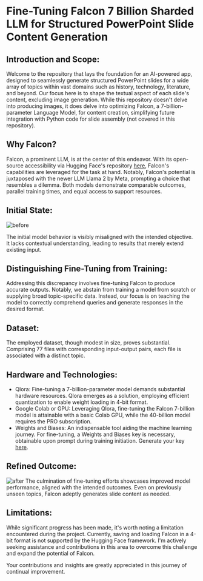 # **Fine-Tuning Falcon 7 Billion Sharded LLM for Structured PowerPoint Slide Content Generation**

## **Introduction and Scope:**
Welcome to the repository that lays the foundation for an AI-powered app, designed to seamlessly generate structured PowerPoint slides for a wide array of topics within vast domains such as history, technology, literature, and beyond. Our focus here is to shape the textual aspect of each slide's content, excluding image generation. While this repository doesn't delve into producing images, it does delve into optimizing Falcon, a 7-billion-parameter Language Model, for content creation, simplifying future integration with Python code for slide assembly (not covered in this repository).

## **Why Falcon?**
Falcon, a prominent LLM, is at the center of this endeavor. With its open-source accessibility via Hugging Face's repository [here](https://huggingface.co/ybelkada/falcon-7b-sharded), Falcon's capabilities are leveraged for the task at hand. Notably, Falcon's potential is juxtaposed with the newer LLM Llama 2 by Meta, prompting a choice that resembles a dilemma. Both models demonstrate comparable outcomes, parallel training times, and equal access to support resources.

## **Initial State:**
![before](https://github.com/Mirza-Ubaidullah-Javed/FInetuning_falcon_ppt/assets/116464029/c5abbacd-6c55-4862-968d-2939e5b14dd6)

The initial model behavior is visibly misaligned with the intended objective. It lacks contextual understanding, leading to results that merely extend existing input.

## **Distinguishing Fine-Tuning from Training:**
Addressing this discrepancy involves fine-tuning Falcon to produce accurate outputs. Notably, we abstain from training a model from scratch or supplying broad topic-specific data. Instead, our focus is on teaching the model to correctly comprehend queries and generate responses in the desired format.

## **Dataset:**
The employed dataset, though modest in size, proves substantial. Comprising 77 files with corresponding input-output pairs, each file is associated with a distinct topic.

## **Hardware and Technologies:**
+ Qlora: Fine-tuning a 7-billion-parameter model demands substantial hardware resources. Qlora emerges as a solution, employing efficient quantization to enable weight loading in 4-bit format.
+ Google Colab or GPU: Leveraging Qlora, fine-tuning the Falcon 7-billion model is attainable with a basic Colab GPU, while the 40-billion model requires the PRO subscription.
+ Weights and Biases: An indispensable tool aiding the machine learning journey. For fine-tuning, a Weights and Biases key is necessary, obtainable upon prompt during training initiation. Generate your key [here](https://wandb.ai/authorize).

## **Refined Outcome:**
![after](https://github.com/Mirza-Ubaidullah-Javed/FInetuning_falcon_ppt/assets/116464029/f882c7b8-0629-465d-b145-38bfbe1263e9)
The culmination of fine-tuning efforts showcases improved model performance, aligned with the intended outcomes. Even on previously unseen topics, Falcon adeptly generates slide content as needed.

## **Limitations:**
While significant progress has been made, it's worth noting a limitation encountered during the project. Currently, saving and loading Falcon in a 4-bit format is not supported by the Hugging Face framework. I'm actively seeking assistance and contributions in this area to overcome this challenge and expand the potential of Falcon.

Your contributions and insights are greatly appreciated in this journey of continual improvement.


